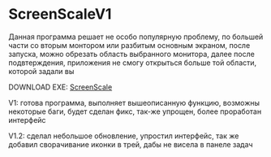 # ScreenScaleV1

Данная программа решает не особо популярную проблему, по большей части со вторым монтором или разбитым основным экраном, после запуска, можно обрезать область выбранного монитора, далее после подвтерждения, приложения не смогу открыться больше той области, которой задали вы

  DOWNLOAD EXE: [ScreenScale](https://drive.google.com/file/d/1vQbgQGmHAIJ9gByZhdBD3TsTrY5BAQQK/view?usp=sharing)


V1: готова программа, выполняет вышеописанную функцию, возможны некоторые баги, будет сделан фикс, так-же упрощен, более проработан интерфейс

V1.2: сделал небольшое обновление, упростил интерфейс, так же добавил сворачивание иконки в трей, дабы не висела в панеле задач
